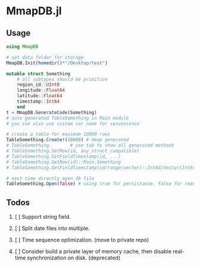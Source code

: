 # MmapDB.jl

## Usage
```julia
using MmapDB

# set data folder for storage
MmapDB.Init(homedir()*"/Desktop/test")

mutable struct Something
	# all subtypes should be primitive
	region_id::UInt8
	longitude::Float64
	latitude::Float64
	timestamp::Int64
	end
t = MmapDB.GenerateCode(Something)
# auto generated TableSomething in Main module
# you can also use custom var name for convenience

# create a table for maximum 10000 rows
TableSomething.Create!(10000) # mmap generated
# TableSomething.		# use tab to show all generated methods
# TableSomething.SetRow(id, any_struct_compatible)
# TableSomething.SetFieldTimestamp(id, ...)
# TableSomething.GetRow(id)::Main.Something
# TableSomething.GetFieldTimestamp(id/range/vector)::Int64/Vector{Int64}

# next time directly open db file
TableSomething.Open(false) # using true for persistance, false for read only


```











## Todos

1. [ ] Support string field.
2. [ ] Split date files into multiple.

8. [ ] Time sequence optimization. (move to private repo)
99. [ ] Consider build a private layer of memory cache, then disable real-time synchronization on disk. (deprecated)

